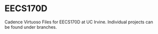 # EECS170D
Cadence Virtuoso Files for EECS170D at UC Irvine. Individual projects can be found under branches.
